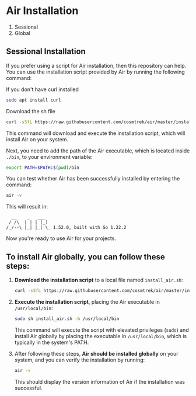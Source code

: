 # Air Installation
1. Sessional
2. Global

## Sessional Installation

If you prefer using a script for Air installation, then this repository can help. You can use the installation script provided by Air by running the following command:

If you don't have curl installed 

```bash
sudo apt install curl
```

Download the sh file

```bash
curl -sSfL https://raw.githubusercontent.com/cosmtrek/air/master/install.sh | sh -s
```

This command will download and execute the installation script, which will install Air on your system.

Next, you need to add the path of the Air executable, which is located inside `./bin`, to your environment variable:

```bash
export PATH=$PATH:$(pwd)/bin
```

You can test whether Air has been successfully installed by entering the command:

```bash
air -v
```

This will result in:

```
  __    _   ___  
 / /\  | | | |_) 
/_/--\ |_| |_| \_ 1.52.0, built with Go 1.22.2
```

Now you're ready to use Air for your projects.

## To install Air globally, you can follow these steps:

1. **Download the installation script** to a local file named `install_air.sh`:

    ```bash
    curl -sSfL https://raw.githubusercontent.com/cosmtrek/air/master/install.sh -o install_air.sh
    ```

2. **Execute the installation script**, placing the Air executable in `/usr/local/bin`:

    ```bash
    sudo sh install_air.sh -b /usr/local/bin
    ```

    This command will execute the script with elevated privileges (`sudo`) and install Air globally by placing the executable in `/usr/local/bin`, which is typically in the system's PATH.

3. After following these steps, **Air should be installed globally** on your system, and you can verify the installation by running:

    ```bash
    air -v
    ```

    This should display the version information of Air if the installation was successful.






